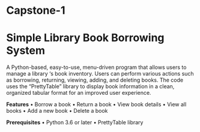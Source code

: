 # Capstone-1

# **Simple Library Book Borrowing System**

A Python-based, easy-to-use, menu-driven program that allows users to manage a library ‘s book inventory. Users can perform various actions such as borrowing, returning, viewing, adding, and deleting books. The code uses the “PrettyTable” library to display book information in a clean, organized tabular format for an improved user experience.


**Features**
•	Borrow a book
•	Return a book
•	View book details
•	View all books
•	Add a new book
•	Delete a book

**Prerequisites**
•	Python 3.6 or later
•	PrettyTable library
